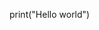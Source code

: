 <!-- Mana internet va tarmoqqa oid 25 ta asosiy atama va ularning qisqacha tavsifi:

1. **IP Manzil** – Tarmoqdagi har bir qurilmaga beriladigan noyob raqamli manzil.
2. **DNS** – Domenlarni IP manzillarga aylantiruvchi tizim.
3. **VPN** – Virtual xususiy tarmoq, xavfsiz ulanishni ta’minlaydi.
4. **HTTP/HTTPS** – Veb-sahifalarni yuklash protokollari.
5. **Firewall** – Xavfsizlikni ta’minlaydigan himoya tizimi.
6. **Cookie** – Brauzerda saqlanadigan ma’lumotlar.
7. **Router** – Tarmoqlar o‘rtasida ma’lumotni yo‘naltiruvchi qurilma.
8. **Bandwidth** – Ma’lumot uzatish imkoniyati.
9. **URL** – Saytga oid noyob manzil.
10. **FTP** – Fayllarni internet orqali uzatish protokoli.
11. **ISP** – Internet xizmatini taqdim etuvchi provayder.
12. **Proxy** – Internet va foydalanuvchi o‘rtasidagi vositachi server.
13. **Malware** – Zararli dasturlar.
14. **Domain** – Veb-saytning ism ko‘rinishidagi manzili.
15. **Cloud Computing** – Uzoq masofadan saqlash va ishlash imkoniyati.
16. **Modem** – Internet signallarini raqamli ma'lumotlarga aylantiradi.
17. **Ping** – Tarmoqdagi ma'lumot uzatish kechikishini o‘lchaydi.
18. **SMTP** – Elektron pochta xabarlarini uzatish protokoli.
19. **SSL/TLS** – Ma’lumotlar xavfsizligini oshiruvchi shifrlash texnologiyalari.
20. **MAC Manzil** – Tarmoq qurilmasining noyob fizik manzili.
21. **Packet Switching** – Ma’lumotlarni paketlarga bo‘lib yuborish texnologiyasi.
22. **Traceroute** – Tarmoq bo‘ylab yo‘lni kuzatish uchun ishlatiladi.
23. **Latency** – Ma’lumot uzatilishdagi kechikish.
24. **Trojan** – Virusning yashirincha kirib, zarar keltiruvchi turi.
25. **SSID** – Wi-Fi tarmog‘ining noyob ismi.

Bu atamalar internet va tarmoq texnologiyalarini to‘liq tushunishda yordam beradi. -->

print("Hello world")